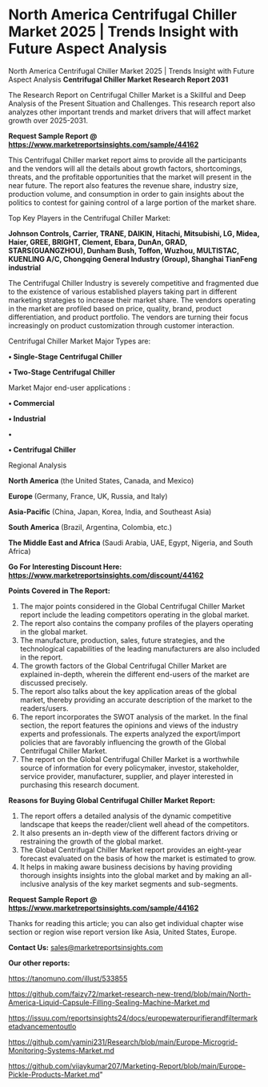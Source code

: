 # North America Centrifugal Chiller Market 2025 | Trends Insight with Future Aspect Analysis
North America Centrifugal Chiller Market 2025 | Trends Insight with Future Aspect Analysis
<strong>Centrifugal Chiller Market Research Report 2031</strong>

The Research Report on Centrifugal Chiller Market is a Skillful and Deep Analysis of the Present Situation and Challenges. This research report also analyzes other important trends and market drivers that will affect market growth over 2025-2031.

<strong>Request Sample Report @ <a href=https://www.marketreportsinsights.com/sample/44162>https://www.marketreportsinsights.com/sample/44162</a></strong>

This Centrifugal Chiller market report aims to provide all the participants and the vendors will all the details about growth factors, shortcomings, threats, and the profitable opportunities that the market will present in the near future. The report also features the revenue share, industry size, production volume, and consumption in order to gain insights about the politics to contest for gaining control of a large portion of the market share.

Top Key Players in the Centrifugal Chiller Market:

<strong>Johnson Controls, Carrier, TRANE, DAIKIN, Hitachi, Mitsubishi, LG, Midea, Haier, GREE, BRIGHT, Clement, Ebara, DunAn, GRAD, STARS(GUANGZHOU), Dunham Bush, Toffon, Wuzhou, MULTISTAC, KUENLING A/C, Chongqing General Industry (Group), Shanghai TianFeng industrial</strong>

The Centrifugal Chiller Industry is severely competitive and fragmented due to the existence of various established players taking part in different marketing strategies to increase their market share. The vendors operating in the market are profiled based on price, quality, brand, product differentiation, and product portfolio. The vendors are turning their focus increasingly on product customization through customer interaction.

Centrifugal Chiller Market Major Types are:

<strong>•  Single-Stage Centrifugal Chiller

•  Two-Stage Centrifugal Chiller</strong>

Market Major end-user applications :

<strong>•  Commercial

•  Industrial

•  

•  Centrifugal Chiller</strong>

Regional Analysis

</u><strong><b>North America</b></strong> (the United States, Canada, and Mexico)

<strong><b>Europe </b></strong>(Germany, France, UK, Russia, and Italy)

<strong><b>Asia-Pacific</b></strong> (China, Japan, Korea, India, and Southeast Asia)

<strong><b>South America</b></strong> (Brazil, Argentina, Colombia, etc.)

<strong><b>The Middle East and Africa</b></strong> (Saudi Arabia, UAE, Egypt, Nigeria, and South Africa)

<strong>Go For Interesting Discount Here: <a href=https://www.marketreportsinsights.com/discount/44162>https://www.marketreportsinsights.com/discount/44162</a></strong>

<strong>Points Covered in The Report:</strong>
<ol>
  <li>The major points considered in the Global Centrifugal Chiller Market report include the leading competitors operating in the global market.</li>
  <li>The report also contains the company profiles of the players operating in the global market.</li>
  <li>The manufacture, production, sales, future strategies, and the technological capabilities of the leading manufacturers are also included in the report.</li>
  <li>The growth factors of the Global Centrifugal Chiller Market are explained in-depth, wherein the different end-users of the market are discussed precisely.</li>
  <li>The report also talks about the key application areas of the global market, thereby providing an accurate description of the market to the readers/users.</li>
  <li>The report incorporates the SWOT analysis of the market. In the final section, the report features the opinions and views of the industry experts and professionals. The experts analyzed the export/import policies that are favorably influencing the growth of the Global Centrifugal Chiller Market.</li>
  <li>The report on the Global Centrifugal Chiller Market is a worthwhile source of information for every policymaker, investor, stakeholder, service provider, manufacturer, supplier, and player interested in purchasing this research document.</li>
</ol>
<strong>Reasons for Buying Global Centrifugal Chiller Market Report:</strong>

<ol>
  <li>The report offers a detailed analysis of the dynamic competitive landscape that keeps the reader/client well ahead of the competitors.</li>
  <li>It also presents an in-depth view of the different factors driving or restraining the growth of the global market.</li>
  <li>The Global Centrifugal Chiller Market report provides an eight-year forecast evaluated on the basis of how the market is estimated to grow.</li>
  <li>It helps in making aware business decisions by having providing thorough insights insights into the global market and by making an all-inclusive analysis of the key market segments and sub-segments.</li>
</ol>
<strong>Request Sample Report @ <a href=https://www.marketreportsinsights.com/sample/44162>https://www.marketreportsinsights.com/sample/44162</a></strong>


Thanks for reading this article; you can also get individual chapter wise section or region wise report version like Asia, United States, Europe.

<strong>Contact Us:</strong>
sales@marketreportsinsights.com

<strong>Our other reports:</strong>

<a href=https://tanomuno.com/illust/533855>https://tanomuno.com/illust/533855</a>

<a href=https://github.com/faizy72/market-research-new-trend/blob/main/North-America-Liquid-Capsule-Filling-Sealing-Machine-Market.md>https://github.com/faizy72/market-research-new-trend/blob/main/North-America-Liquid-Capsule-Filling-Sealing-Machine-Market.md</a>

<a href=https://issuu.com/reportsinsights24/docs/europewaterpurifierandfiltermarketadvancementoutlo>https://issuu.com/reportsinsights24/docs/europewaterpurifierandfiltermarketadvancementoutlo</a>

<a href=https://github.com/yamini231/Research/blob/main/Europe-Microgrid-Monitoring-Systems-Market.md>https://github.com/yamini231/Research/blob/main/Europe-Microgrid-Monitoring-Systems-Market.md</a>

<a href=https://github.com/vijaykumar207/Marketing-Report/blob/main/Europe-Pickle-Products-Market.md>https://github.com/vijaykumar207/Marketing-Report/blob/main/Europe-Pickle-Products-Market.md</a>"
